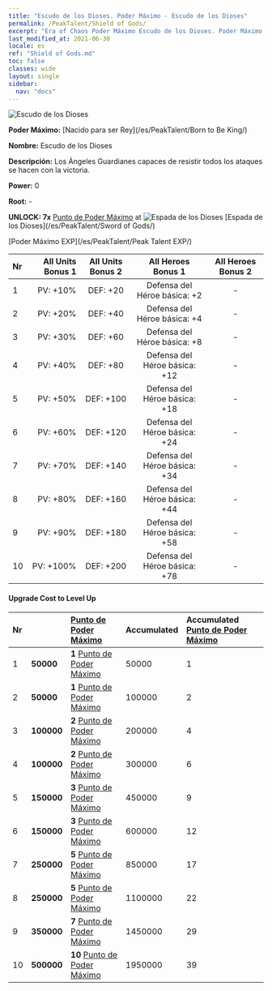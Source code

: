 ```yaml
---
title: "Escudo de los Dioses. Poder Máximo - Escudo de los Dioses"
permalink: /PeakTalent/Shield of Gods/
excerpt: "Era of Chaos Poder Máximo Escudo de los Dioses. Poder Máximo Escudo de los Dioses. Escudo de los Dioses"
last_modified_at: 2021-06-30
locale: es
ref: "Shield of Gods.md"
toc: false
classes: wide
layout: single
sidebar:
  nav: "docs"
---
```


  ![Escudo de los Dioses](/images/pt/talent_4502.png)

  **Poder Máximo:** [Nacido para ser Rey](/es/PeakTalent/Born to Be King/)

  **Nombre:** Escudo de los Dioses

  **Descripción:** Los Ángeles Guardianes capaces de resistir todos los ataques se hacen con la victoria.

  **Power:** 0

  **Root:** -

  **UNLOCK: 7x** [Punto de Poder Máximo](/ItemsES/con_934/) at ![Espada de los Dioses](/images/pt/talent_4501.png) [Espada de los Dioses](/es/PeakTalent/Sword of Gods/)

  [Poder Máximo EXP](/es/PeakTalent/Peak Talent EXP/)

  | Nr | All Units Bonus 1 | All Units Bonus 2 | All Heroes Bonus 1 | All Heroes Bonus 2 |
  |:---|--------------:|:-------------:|:-------------:|:-------------:|
  | 1 | PV: +10% | DEF: +20 | Defensa del Héroe básica: +2 | - |
  | 2 | PV: +20% | DEF: +40 | Defensa del Héroe básica: +4 | - |
  | 3 | PV: +30% | DEF: +60 | Defensa del Héroe básica: +8 | - |
  | 4 | PV: +40% | DEF: +80 | Defensa del Héroe básica: +12 | - |
  | 5 | PV: +50% | DEF: +100 | Defensa del Héroe básica: +18 | - |
  | 6 | PV: +60% | DEF: +120 | Defensa del Héroe básica: +24 | - |
  | 7 | PV: +70% | DEF: +140 | Defensa del Héroe básica: +34 | - |
  | 8 | PV: +80% | DEF: +160 | Defensa del Héroe básica: +44 | - |
  | 9 | PV: +90% | DEF: +180 | Defensa del Héroe básica: +58 | - |
  | 10 | PV: +100% | DEF: +200 | Defensa del Héroe básica: +78 | - |


#### Upgrade Cost to Level Up

  | Nr | <i class="fas fa-coins"/> | [Punto de Poder Máximo](/ItemsES/con_934/) | Accumulated <i class="fas fa-coins"/> | Accumulated [Punto de Poder Máximo](/ItemsES/con_934/) |
  |:---|:--------------|:-------------|:-------------|:-------------|
  | 1 | **50000** | **1** [Punto de Poder Máximo](/ItemsES/con_934/) | 50000 | 1 |
  | 2 | **50000** | **1** [Punto de Poder Máximo](/ItemsES/con_934/) | 100000 | 2 |
  | 3 | **100000** | **2** [Punto de Poder Máximo](/ItemsES/con_934/) | 200000 | 4 |
  | 4 | **100000** | **2** [Punto de Poder Máximo](/ItemsES/con_934/) | 300000 | 6 |
  | 5 | **150000** | **3** [Punto de Poder Máximo](/ItemsES/con_934/) | 450000 | 9 |
  | 6 | **150000** | **3** [Punto de Poder Máximo](/ItemsES/con_934/) | 600000 | 12 |
  | 7 | **250000** | **5** [Punto de Poder Máximo](/ItemsES/con_934/) | 850000 | 17 |
  | 8 | **250000** | **5** [Punto de Poder Máximo](/ItemsES/con_934/) | 1100000 | 22 |
  | 9 | **350000** | **7** [Punto de Poder Máximo](/ItemsES/con_934/) | 1450000 | 29 |
  | 10 | **500000** | **10** [Punto de Poder Máximo](/ItemsES/con_934/) | 1950000 | 39 |
